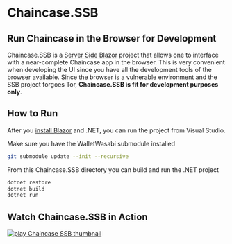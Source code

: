 # Chaincase.SSB
## Run Chaincase in the Browser for Development

Chaincase.SSB is a [Server Side Blazor](https://docs.microsoft.com/en-us/aspnet/core/blazor/hosting-models?view=aspnetcore-5.0#blazor-server) project that allows one to interface with a near-complete Chaincase app in the browser. This is very convenient when developing the UI since you have all the development tools of the browser available. Since the browser is a vulnerable environment and the SSB project forgoes Tor, **Chaincase.SSB is fit for development purposes only**.

## How to Run
After you [install Blazor](https://dotnet.microsoft.com/apps/aspnet/web-apps/blazor) and .NET, you can run the project from Visual Studio.

Make sure you have the WalletWasabi submodule installed

```sh
git submodule update --init --recursive
```
From this Chaincase.SSB directory you can build and run the .NET project

```sh
dotnet restore
dotnet build
dotnet run
```

## Watch Chaincase.SSB in Action
[![play Chaincase SSB thumbnail](https://user-images.githubusercontent.com/8525467/125820858-8288815c-ee28-472f-8c9b-52f0f8b7574f.png)](https://youtu.be/IYjBt7eiWk0)
